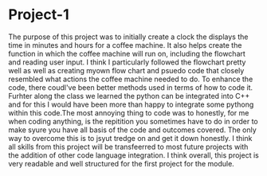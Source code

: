 # Project-1
The purpose of this project was to initially create a clock the displays the time in minutes and hours for a coffee machine. It also helps create the function in which the coffee machine will run on, including the flowchart and reading user input. I think I particularly followed the flowchart pretty well  as well as creating myown flow chart and psuedo code that closely resembled what actions the coffee machine needed to do. To enhance the code, there coudl've been better methods used in terms of how to code it. Furhter along the class we learned the python can be integrated into C++ and for this I would have been more than happy to integrate some pythong within this code.The most annoying thing to code was to honestly, for me when coding anything, is the repitition you sometimes have to do in order to make syure you have all basis of the code and outcomes covered. The only way to overcome this is to jsyut tredge on and get it down honestly. I think all skills from this project will be transfeerred to most future projects with the addition of other code language integration. I think overall, this project is very readable and well structured for the first project for the module. 
